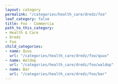 ```yaml
---
layout: category
permalink: "/categories/health_care/dredz/foo"
leaf_category: false
title: Foo - Commercia
path_to_this_category:
- Health & Care
- Dredz
- Foo
child_categories:
- name: Quux
  url: "/categories/health_care/dredz/foo/quux"
- name: Waldop
  url: "/categories/health_care/dredz/foo/waldop"
- name: Bar
  url: "/categories/health_care/dredz/foo/bar"
---
```

